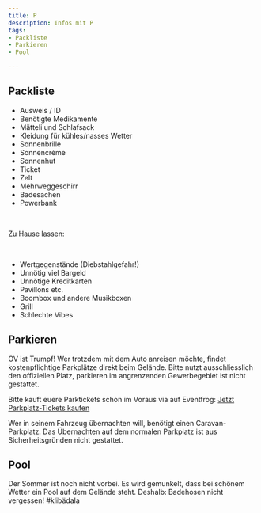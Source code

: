 ```yaml
---
title: P
description: Infos mit P
tags:
- Packliste
- Parkieren
- Pool

---
```

## Packliste

* Ausweis / ID
* Benötigte Medikamente
* Mätteli und Schlafsack
* Kleidung für kühles/nasses Wetter
* Sonnenbrille
* Sonnencrème
* Sonnenhut
* Ticket
* Zelt
* Mehrweggeschirr
* Badesachen
* Powerbank

<br/>

Zu Hause lassen:

<br/>

* Wertgegenstände (Diebstahlgefahr!)
* Unnötig viel Bargeld
* Unnötige Kreditkarten
* Pavillons etc.
* Boombox und andere Musikboxen
* Grill
* Schlechte Vibes

## Parkieren

ÖV ist Trumpf! Wer trotzdem mit dem Auto anreisen möchte, findet kostenpflichtige Parkplätze direkt beim Gelände. Bitte nutzt ausschliesslich den offiziellen Platz, parkieren im angrenzenden Gewerbegebiet ist nicht gestattet.

Bitte kauft euere Parktickets schon im Voraus via auf Eventfrog: [Jetzt Parkplatz-Tickets kaufen](https://eventfrog.ch/de/p/festivals/weitere-festivals/lieder-und-kulturfest-2022-6833845387129228352.html)

Wer in seinem Fahrzeug übernachten will, benötigt einen Caravan-Parkplatz. Das Übernachten auf dem normalen Parkplatz ist aus Sicherheitsgründen nicht gestattet.

## Pool

Der Sommer ist noch nicht vorbei. Es wird gemunkelt, dass bei schönem Wetter ein Pool auf dem Gelände steht. Deshalb: Badehosen nicht vergessen! #klibädala